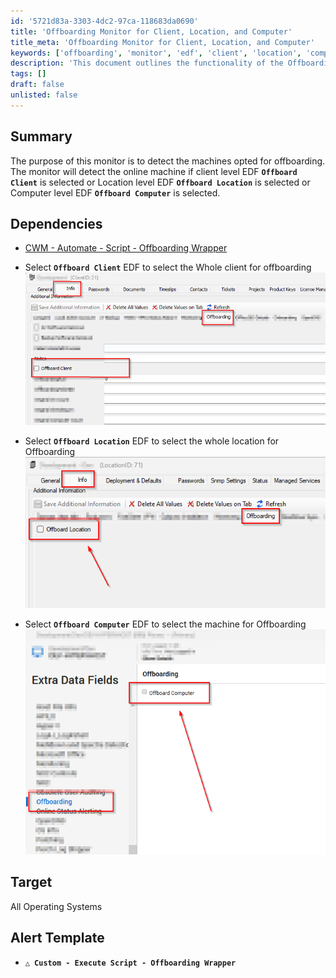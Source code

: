 ```yaml
---
id: '5721d83a-3303-4dc2-97ca-118683da0690'
title: 'Offboarding Monitor for Client, Location, and Computer'
title_meta: 'Offboarding Monitor for Client, Location, and Computer'
keywords: ['offboarding', 'monitor', 'edf', 'client', 'location', 'computer']
description: 'This document outlines the functionality of the Offboarding Monitor, which detects machines opted for offboarding based on selected client, location, or computer level EDFs. It includes dependencies and alert templates for effective monitoring.'
tags: []
draft: false
unlisted: false
---
```

## Summary

The purpose of this monitor is to detect the machines opted for offboarding. The monitor will detect the online machine if client level EDF **`Offboard Client`** is selected or Location level EDF **`Offboard Location`** is selected or Computer level EDF **`Offboard Computer`** is selected.

## Dependencies

- [CWM - Automate - Script - Offboarding Wrapper](<../scripts/Offboarding Wrapper.md>)

- Select **`Offboard Client`** EDF to select the Whole client for offboarding  
  ![](../../../static/img/Offboarding/image_1.png)

- Select **`Offboard Location`** EDF to select the whole location for Offboarding  
  ![](../../../static/img/Offboarding/image_2.png)

- Select **`Offboard Computer`** EDF to select the machine for Offboarding  
  ![](../../../static/img/Offboarding/image_3.png)

## Target

All Operating Systems

## Alert Template

- **`△ Custom - Execute Script - Offboarding Wrapper`**












